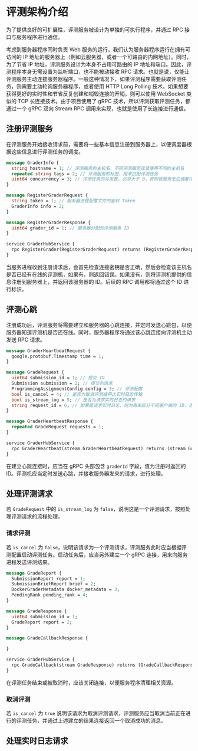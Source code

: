 # 评测架构介绍

为了提供良好的可扩展性，评测服务被设计为单独的可执行程序，并通过 RPC 接口与服务程序进行通信。

考虑到服务器程序同时负责 Web 服务的运行，我们认为服务器程序运行在拥有可访问的 IP 地址的服务器上（例如云服务器，或者一个可路由的内网地址）。同时，为了节省 IP 地址，评测服务设计为本身不占用可路由的 IP 地址和端口。因此，评测程序本身无需设置为监听端口，也不能被动接收 RPC 请求。也就是说，仅能让评测服务主动连接服务器程序。一般这种情况下，如果评测程序需要获取评测任务，则需要主动轮询服务器程序，或者使用 HTTP Long Polling 技术。如果想要获得更好的实时性和节省反复创建和销毁连接的开销，则可以使用 WebSocket 类似的 TCP 长连接技术。由于项目使用了 gRPC 技术，所以评测获取评测任务，都通过一个 gRPC 双向 Stream RPC 调用来实现，也就是使用了长连接进行通信。

## 注册评测服务

在评测服务开始接收请求前，需要将一些基本信息注册到服务器上，以便调度器根据这些信息进行评测任务的调度。

```protobuf
message GraderInfo {
  string hostname = 1; // 评测服务的主机名，不同评测服务应该使用不同的主机名
  repeated string tags = 2; // 评测服务的标签，用来匹配评测任务
  uint64 concurrency = 3; // 评测任务的并发数，必须大于 0，否则该服务无法调度评测任务
}

message RegisterGraderRequest {
  string token = 1; // 服务器进程配置文件的鉴权 Token
  GraderInfo info = 2;
}

message RegisterGraderResponse {
  uint64 grader_id = 1; // 服务器分配的评测服务 ID
}

service GraderHubService {
  rpc RegisterGrader(RegisterGraderRequest) returns (RegisterGraderResponse);
}
```

当服务进程收到注册请求后，会首先检查连接密钥是否正确，然后会检查该主机名是否已经有在线的评测机，如果有，则返回错误。如果没有，则将评测机提供的信息注册到服务器上，并返回该服务器的 ID。后续的 RPC 调用都将通过这个 ID 进行标识。

## 评测心跳

注册成功后，评测服务将需要建立和服务器的心跳连接，并定时发送心跳包，以便服务器知道评测机是否还在线。同时，服务器程序将通过该心跳连接向评测机主动发送 RPC 请求。

```protobuf
message GraderHeartbeatRequest {
  google.protobuf.Timestamp time = 1;
}

message GradeRequest {
  uint64 submission_id = 1; // 提交 ID
  Submission submission = 2; // 提交的信息
  ProgrammingAssignmentConfig config = 3; // 评测配置
  bool is_cancel = 4; // 是否为取消评测或停止实时日志传输
  bool is_stream_log = 5; // 是否为请求实时日志的请求
  string request_id = 6; // 如果是请求实时日志，则为用来区分不同客户端的 ID，否则为空
}

message GraderHeartbeatResponse {
  repeated GradeRequest requests = 1;
}

service GraderHubService {
  rpc GraderHeartbeat(stream GraderHeartbeatRequest) returns (stream GraderHeartbeatResponse);
}
```

在建立心跳连接时，应当在 gRPC 头部包含 `graderId` 字段，值为注册时返回的 ID。评测机应当定时发送心跳，并接收服务器发来的请求，进行处理。

## 处理评测请求

若 `GradeRequest` 中的 `is_stream_log` 为 `false`，说明这是一个评测请求，按照处理评测请求的流程处理。

### 请求评测

若 `is_cancel` 为 `false`，说明该请求为一个评测请求，评测服务此时应当根据评测配置启动评测任务。启动任务后，应当另外建立一个 gRPC 连接，用来向服务进程发送评测结果。

```protobuf
message GradeReport {
  SubmissionReport report = 1;
  SubmissionBriefReport brief = 2;
  DockerGraderMetadata docker_metadata = 3;
  PendingRank pending_rank = 4;
}

message GradeResponse {
  uint64 submission_id = 1;
  GradeReport report = 2;
}

message GradeCallbackResponse {

}

service GraderHubService {
  rpc GradeCallback(stream GradeResponse) returns (GradeCallbackResponse);
}
```

在评测任务结束或被取消时，应该关闭连接，以便服务程序清理相关资源。

### 取消评测

若 `is_cancel` 为 `true` 说明该请求为取消评测请求，评测服务应当取消当前正在进行的评测任务，并通过上述建立的结果连接返回一个取消成功的消息。

## 处理实时日志请求
